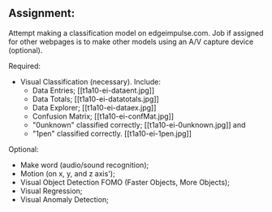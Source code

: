 ## Assignment:
Attempt making a classification model on edgeimpulse.com. Job if assigned for other webpages is to make other models using an A/V capture device (optional).

Required:
- Visual Classification (necessary). Include:
	- Data Entries; [[t1a10-ei-dataent.jpg]]
	- Data Totals; [[t1a10-ei-datatotals.jpg]]
	- Data Explorer; [[t1a10-ei-dataex.jpg]]
	- Confusion Matrix; [[t1a10-ei-confMat.jpg]]
	- "0unknown" classified correctly; [[t1a10-ei-0unknown.jpg]] and
	- "1pen" classified correctly. [[t1a10-ei-1pen.jpg]]

Optional:
- Make word (audio/sound recognition);
- Motion (on x, y, and z axis');
- Visual Object Detection FOMO (Faster Objects, More Objects);
- Visual Regression;
- Visual Anomaly Detection;